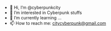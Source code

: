 - 👋 Hi, I’m @cyberpunkcity
- 👀 I’m interested in Cyberpunk stuffs
- 🌱 I’m currently learning ...
- 📫 How to reach me: citycyberpunk@gmail.com

<!---
cyberpunkcity/cyberpunkcity is a ✨ special ✨ repository because its `README.md` (this file) appears on your GitHub profile.
You can click the Preview link to take a look at your changes.
--->
